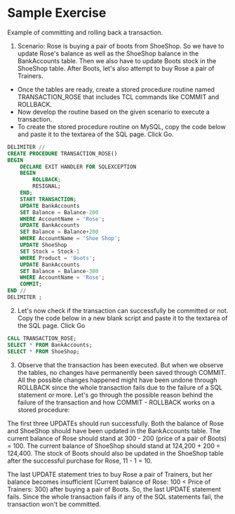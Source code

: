 # Sample Exercise
Example of committing and rolling back a transaction.

1. Scenario: Rose is buying a pair of boots from ShoeShop. So we have to update Rose's balance as well as the ShoeShop balance in the BankAccounts table. Then we also have to update Boots stock in the ShoeShop table. After Boots, let's also attempt to buy Rose a pair of Trainers.
- Once the tables are ready, create a stored procedure routine named TRANSACTION_ROSE that includes TCL commands like COMMIT and ROLLBACK.
- Now develop the routine based on the given scenario to execute a transaction.
- To create the stored procedure routine on MySQL, copy the code below and paste it to the textarea of the SQL page. Click Go.
```sql
DELIMITER //
CREATE PROCEDURE TRANSACTION_ROSE()
BEGIN
    DECLARE EXIT HANDLER FOR SQLEXCEPTION
    BEGIN
        ROLLBACK;
        RESIGNAL;
    END;
    START TRANSACTION;
    UPDATE BankAccounts
    SET Balance = Balance-200
    WHERE AccountName = 'Rose';
    UPDATE BankAccounts
    SET Balance = Balance+200
    WHERE AccountName = 'Shoe Shop';
    UPDATE ShoeShop
    SET Stock = Stock-1
    WHERE Product = 'Boots';
    UPDATE BankAccounts
    SET Balance = Balance-300
    WHERE AccountName = 'Rose';
    COMMIT;
END //
DELIMITER ;
```

2. Let's now check if the transaction can successfully be committed or not. Copy the code below in a new blank script and paste it to the textarea of the SQL page. Click Go
```sql
CALL TRANSACTION_ROSE;
SELECT * FROM BankAccounts;
SELECT * FROM ShoeShop;
```

3. Observe that the transaction has been executed. But when we observe the tables, no changes have permanently been saved through COMMIT. All the possible changes happened might have been undone through ROLLBACK since the whole transaction fails due to the failure of a SQL statement or more. Let's go through the possible reason behind the failure of the transaction and how COMMIT - ROLLBACK works on a stored procedure:

The first three UPDATEs should run successfully. Both the balance of Rose and ShoeShop should have been updated in the BankAccounts table. The current balance of Rose should stand at 300 - 200 (price of a pair of Boots) = 100. The current balance of ShoeShop should stand at 124,200 + 200 = 124,400. The stock of Boots should also be updated in the ShoeShop table after the successful purchase for Rose, 11 - 1 = 10.

The last UPDATE statement tries to buy Rose a pair of Trainers, but her balance becomes insufficient (Current balance of Rose: 100 < Price of Trainers: 300) after buying a pair of Boots. So, the last UPDATE statement fails. Since the whole transaction fails if any of the SQL statements fail, the transaction won't be committed.